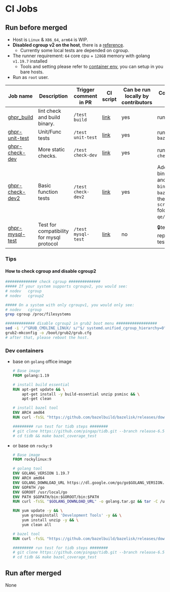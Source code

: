 CI Jobs
===

## Run before merged

- Host is `Linux` & `X86_64`, `arm64` is WIP.
- **Disabled cgroup v2 on the host**, there is a [reference](#how-to-check-cgroup-and-disable-cgroup2).
  - Currently some local tests are depended on cgroup.
- The runner requirement: `64` core cpu + `128GB` memory with golang `v1.19.7` installed
  - Tools and setting please refer to [container env](#dev-containers), you can setup in you bare hosts.
- Run as `root` user.


| Job name                                                                 | Description                               | Trigger comment in PR | CI script                                                          | Can be run locally by contributors | Core Instructions to run locally                                                                                                                                                                                                                                                               |
| ------------------------------------------------------------------------ | ----------------------------------------- | --------------------- | ------------------------------------------------------------------ | ---------------------------------- | ---------------------------------------------------------------------------------------------------------------------------------------------------------------------------------------------------------------------------------------------------------------------------------------------- |
| [ghpr_build](/jobs/pingcap/tidb/release6.5//ghpr_build.groovy)           | lint check and build binary.              | `/test build`         | [link](/pipelines/pingcap/tidb/release-6.5/ghpr_build.groovy)      | yes                                | run `make bazel_build`                                                                                                                                                                                                                                                                         |
| [ghpr-unit-test](/jobs/pingcap/tidb/release-6.5//ghpr_unit_test.groovy)  | Unit/Func tests                           | `/test unit-test`     | [link](/pipelines/pingcap/tidb/release-6.5/ghpr_unit_test.groovy)  | yes                                | run `make bazel_coverage_test`                                                                                                                                                                                                                                                                 | yes |
| [ghpr-check-dev](/jobs/pingcap/tidb/release-6.5/ghpr_check.groovy)       | More static checks.                       | `/test check-dev`     | [link](/pipelines/pingcap/tidb/release-6.5/ghpr_check.groovy)      | yes                                | run `make gogenerate check explaintest`                                                                                                                                                                                                                                                        |
| [ghpr-check-dev2](/jobs/pingcap/tidb/release-6.5/ghpr_check2.groovy)     | Basic function tests                      | `/test check-dev2`    | [link](/pipelines/pingcap/tidb/release-6.5/ghpr_check2.groovy)     | yes                                | Add component binaries `tikv-server` and `pd-server` to the `bin/` dir after `make bazel_build`, then run the scripts in `scripts/pingcap/tidb` folder of  `pingcap-qe/ci` repo, [detail](https://github.com/PingCAP-QE/ci/blob/main/pipelines/pingcap/tidb/latest/ghpr_check2.groovy#L82~L89) |
| [ghpr-mysql-test](/jobs/pingcap/tidb/release-6.5/ghpr_mysql_test.groovy) | Test for compatibility for mysql protocol | `/test mysql-test`    | [link](/pipelines/pingcap/tidb/release-6.5/ghpr_mysql_test.groovy) | no                                 | 🔒test repo(pingcap/tidb-test) not public                                                                                                                                                                                                                                                       |


### Tips

#### How to check cgroup and disable cgroup2

```bash
############## check cgroup ##############
##### If your system supports cgroupv2, you would see:
# nodev   cgroup
# nodev   cgroup2

##### On a system with only cgroupv1, you would only see:
# nodev   cgroup
grep cgroup /proc/filesystems

############# disable cgroup2 in grub2 boot menu ################## 
sed -i '/^GRUB_CMDLINE_LINUX/ s/"$/ systemd.unified_cgroup_hierarchy=0"/' /etc/default/grub
grub2-mkconfig -o /boot/grub2/grub.cfg
# after that, please reboot the host.
```

### Dev containers

- base on `golang` office image
    ```Dockerfile
    # Base image
    FROM golang:1.19

    # install build essential
    RUN apt-get update && \
        apt-get install -y build-essential unzip psmisc && \
        apt-get clean

    # install bazel tool
    ENV ARCH amd64    
    RUN curl -fsSL "https://github.com/bazelbuild/bazelisk/releases/download/v1.16.0/bazelisk-linux-${ARCH}" -o /usr/local/bin/bazel && chmod +x /usr/local/bin/bazel

    ######### run test for tidb steps ########
    # git clone https://github.com/pingap/tidb.git --branch release-6.5
    # cd tidb && make bazel_coverage_test
    ```
- or base on `rocky:9`
    ```Dockerfile
    # Base image
    FROM rockylinux:9

    # golang tool
    ENV GOLANG_VERSION 1.19.7
    ENV ARCH amd64
    ENV GOLANG_DOWNLOAD_URL https://dl.google.com/go/go$GOLANG_VERSION.linux-$ARCH.tar.gz
    ENV GOPATH /go
    ENV GOROOT /usr/local/go
    ENV PATH $GOPATH/bin:$GOROOT/bin:$PATH
    RUN curl -fsSL "$GOLANG_DOWNLOAD_URL" -o golang.tar.gz && tar -C /usr/local -xzf golang.tar.gz && rm golang.tar.gz    

    RUN yum update -y && \
        yum groupinstall 'Development Tools' -y && \
        yum install unzip -y && \
        yum clean all        

    # bazel tool
    RUN curl -fsSL "https://github.com/bazelbuild/bazelisk/releases/download/v1.16.0/bazelisk-linux-${ARCH}" -o /usr/local/bin/bazel && chmod +x /usr/local/bin/bazel

    ######### run test for tidb steps ########
    # git clone https://github.com/pingap/tidb.git --branch release-6.5
    # cd tidb && make bazel_coverage_test
    ``` 

## Run after merged

None

